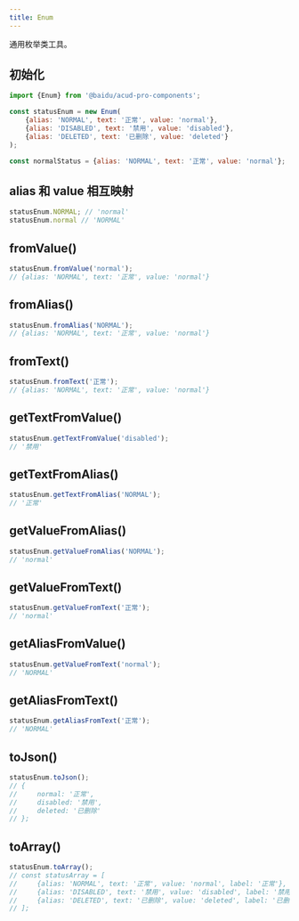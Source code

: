 ```yaml
---
title: Enum
---
```


通用枚举类工具。

## 初始化

```js
import {Enum} from '@baidu/acud-pro-components';

const statusEnum = new Enum(
    {alias: 'NORMAL', text: '正常', value: 'normal'},
    {alias: 'DISABLED', text: '禁用', value: 'disabled'},
    {alias: 'DELETED', text: '已删除', value: 'deleted'}
);

const normalStatus = {alias: 'NORMAL', text: '正常', value: 'normal'};
```

## alias 和 value 相互映射

```js
statusEnum.NORMAL; // 'normal'
statusEnum.normal // 'NORMAL'
```

## fromValue()

```js
statusEnum.fromValue('normal');
// {alias: 'NORMAL', text: '正常', value: 'normal'}
```

## fromAlias()

```js
statusEnum.fromAlias('NORMAL');
// {alias: 'NORMAL', text: '正常', value: 'normal'}
```

## fromText()

```js
statusEnum.fromText('正常');
// {alias: 'NORMAL', text: '正常', value: 'normal'}
```

## getTextFromValue()

```js
statusEnum.getTextFromValue('disabled');
// '禁用'
```

## getTextFromAlias()

```js
statusEnum.getTextFromAlias('NORMAL');
// '正常'
```

## getValueFromAlias()

```js
statusEnum.getValueFromAlias('NORMAL');
// 'normal'
```

## getValueFromText()

```js
statusEnum.getValueFromText('正常');
// 'normal'
```

## getAliasFromValue()

```js
statusEnum.getValueFromText('normal');
// 'NORMAL'
```

## getAliasFromText()

```js
statusEnum.getAliasFromText('正常');
// 'NORMAL'
```

## toJson()

```js
statusEnum.toJson();
// {
//     normal: '正常',
//     disabled: '禁用',
//     deleted: '已删除'
// };
```

## toArray()

```js
statusEnum.toArray();
// const statusArray = [
//     {alias: 'NORMAL', text: '正常', value: 'normal', label: '正常'},
//     {alias: 'DISABLED', text: '禁用', value: 'disabled', label: '禁用'},
//     {alias: 'DELETED', text: '已删除', value: 'deleted', label: '已删除'}
// ];
```
